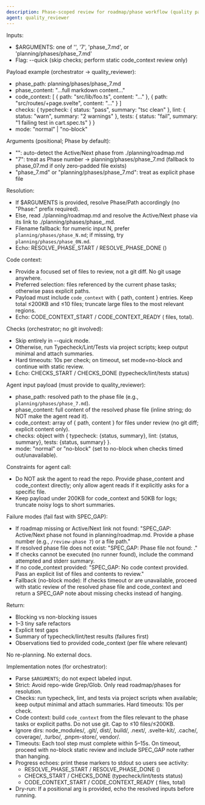 ```yaml
---
description: Phase-scoped review for roadmap/phase workflow (quality pass)
agent: quality_reviewer
---
```


Inputs:
- $ARGUMENTS: one of '', '7', 'phase_7.md', or 'planning/phases/phase_7.md'
- Flag: --quick (skip checks; perform static code_context review only)

Payload example (orchestrator → quality_reviewer):
- phase_path: planning/phases/phase_7.md
- phase_content: "...full markdown content..."
- code_context: [
    { path: "src/lib/foo.ts", content: "..." },
    { path: "src/routes/+page.svelte", content: "..." }
  ]
- checks: {
    typecheck: { status: "pass", summary: "tsc clean" },
    lint: { status: "warn", summary: "2 warnings" },
    tests: { status: "fail", summary: "1 failing test in cart.spec.ts" }
  }
- mode: "normal" | "no-block"

Arguments (positional; Phase by default):
- "": auto-detect the Active/Next phase from ./planning/roadmap.md
- "7": treat as Phase number → planning/phases/phase_7.md (fallback to phase_07.md if only zero-padded file exists)
- "phase_7.md" or "planning/phases/phase_7.md": treat as explicit phase file

Resolution:
- If $ARGUMENTS is provided, resolve Phase/Path accordingly (no "Phase:" prefix required).
- Else, read ./planning/roadmap.md and resolve the Active/Next phase via its link to ./planning/phases/phase_<n>.md.
- Filename fallback: for numeric input N, prefer `planning/phases/phase_N.md`; if missing, try `planning/phases/phase_0N.md`.
- Echo: RESOLVE_PHASE_START / RESOLVE_PHASE_DONE (<path>)

Code context:
- Provide a focused set of files to review, not a git diff. No git usage anywhere.
- Preferred selection: files referenced by the current phase tasks; otherwise pass explicit paths.
- Payload must include `code_context` with { path, content } entries. Keep total ≤200KB and ≤10 files; truncate large files to the most relevant regions.
- Echo: CODE_CONTEXT_START / CODE_CONTEXT_READY (<files> files, <kb> total).

Checks (orchestrator; no git involved):
- Skip entirely in --quick mode.
- Otherwise, run Typecheck/Lint/Tests via project scripts; keep output minimal and attach summaries.
- Hard timeouts: 10s per check; on timeout, set mode=no-block and continue with static review.
- Echo: CHECKS_START / CHECKS_DONE (typecheck/lint/tests status)

Agent input payload (must provide to quality_reviewer):
- phase_path: resolved path to the phase file (e.g., `planning/phases/phase_7.md`).
- phase_content: full content of the resolved phase file (inline string; do NOT make the agent read it).
- code_context: array of { path, content } for files under review (no git diff; explicit content only).
- checks: object with { typecheck: {status, summary}, lint: {status, summary}, tests: {status, summary} }.
- mode: "normal" or "no-block" (set to no-block when checks timed out/unavailable).

Constraints for agent call:
- Do NOT ask the agent to read the repo. Provide phase_content and code_context directly; only allow agent reads if it explicitly asks for a specific file.
- Keep payload under 200KB for code_context and 50KB for logs; truncate noisy logs to short summaries.

Failure modes (fail fast with SPEC_GAP):
- If roadmap missing or Active/Next link not found: "SPEC_GAP: Active/Next phase not found in planning/roadmap.md. Provide a phase number (e.g., `/review-phase 7`) or a file path."
- If resolved phase file does not exist: "SPEC_GAP: Phase file not found: <path>."
- If checks cannot be executed (no runner found), include the command attempted and stderr summary.
- If no code_context provided: "SPEC_GAP: No code context provided. Pass an explicit list of files and contents to review."
- Fallback (no-block mode): If checks timeout or are unavailable, proceed with static review of the resolved phase file and code_context and return a SPEC_GAP note about missing checks instead of hanging.

Return:
- Blocking vs non-blocking issues
- 1–3 tiny safe refactors
- Explicit test gaps
- Summary of typecheck/lint/test results (failures first)
- Observations tied to provided code_context (per file where relevant)

No re-planning. No external docs.

Implementation notes (for orchestrator):
- Parse `$ARGUMENTS`; do not expect labeled input.
- Strict: Avoid repo-wide Grep/Glob. Only read roadmap/phases for resolution.
- Checks: run typecheck, lint, and tests via project scripts when available; keep output minimal and attach summaries. Hard timeouts: 10s per check.
- Code context: build `code_context` from the files relevant to the phase tasks or explicit paths. Do not use git. Cap to ≤10 files/≤200KB.
- Ignore dirs: node_modules/, .git/, dist/, build/, .next/, .svelte-kit/, .cache/, coverage/, .turbo/, .pnpm-store/, vendor/.
- Timeouts: Each tool step must complete within 5–15s. On timeout, proceed with no-block static review and include SPEC_GAP note rather than hanging.
- Progress echoes: print these markers to stdout so users see activity:
  - RESOLVE_PHASE_START / RESOLVE_PHASE_DONE (<path>)
  - CHECKS_START / CHECKS_DONE (typecheck/lint/tests status)
  - CODE_CONTEXT_START / CODE_CONTEXT_READY (<files> files, <kb> total)
- Dry-run: If a positional arg is provided, echo the resolved inputs before running.
